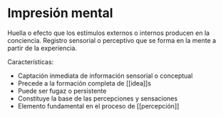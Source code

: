 # Impresión mental

Huella o efecto que los estímulos externos o internos producen en la conciencia. Registro sensorial o perceptivo que se forma en la mente a partir de la experiencia.

Características:
- Captación inmediata de información sensorial o conceptual
- Precede a la formación completa de [[idea]]s
- Puede ser fugaz o persistente
- Constituye la base de las percepciones y sensaciones
- Elemento fundamental en el proceso de [[percepción]]
